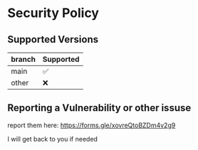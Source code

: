 # Security Policy

## Supported Versions



| branch  | Supported          |
| ------- | ------------------ |
| main    | :white_check_mark: |
| other   | :x:


## Reporting a Vulnerability or other issuse

report them here: https://forms.gle/xovreQtoBZDm4v2g9

I will get back to you if needed
